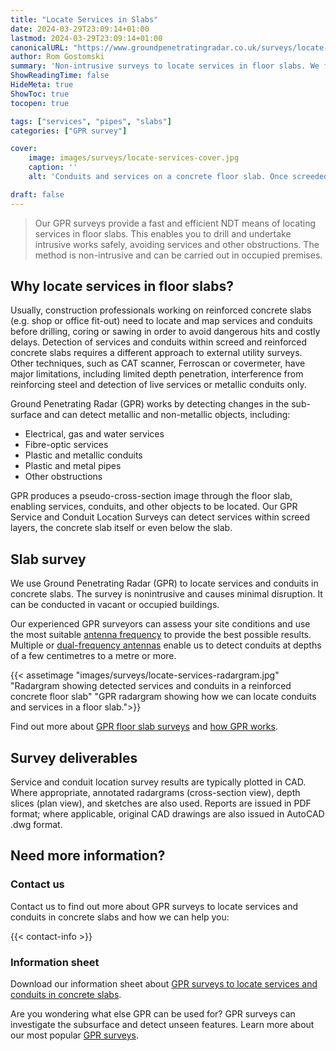 ```yaml
---
title: "Locate Services in Slabs"
date: 2024-03-29T23:09:14+01:00
lastmod: 2024-03-29T23:09:14+01:00
canonicalURL: "https://www.groundpenetratingradar.co.uk/surveys/locate-services-in-slabs/"
author: Rom Gostomski
summary: 'Non-intrusive surveys to locate services in floor slabs. We find the services for you so that you can drill and undertake intrusive works safely.'
ShowReadingTime: false
HideMeta: true
ShowToc: true
tocopen: true

tags: ["services", "pipes", "slabs"]
categories: ["GPR survey"]

cover:
    image: images/surveys/locate-services-cover.jpg
    caption: ''
    alt: 'Conduits and services on a concrete floor slab. Once screeded over, our GPR survey can locate them. '

draft: false
---
```

> Our GPR surveys provide a fast and efficient NDT means of locating services in floor slabs. This enables you to drill and undertake intrusive works safely, avoiding services and other obstructions. The method is non-intrusive and can be carried out in occupied premises.

## Why locate services in floor slabs?

Usually, construction professionals working on reinforced concrete slabs (e.g. shop or office fit-out) need to locate and map services and conduits before drilling, coring or sawing in order to avoid dangerous hits and costly delays. Detection of services and conduits within screed and reinforced concrete slabs requires a different approach to external utility surveys. Other techniques, such as CAT scanner, Ferroscan or covermeter, have major limitations, including limited depth penetration, interference from reinforcing steel and detection of live services or metallic conduits only.

Ground Penetrating Radar (GPR) works by detecting changes in the sub-surface and can detect metallic and non-metallic objects, including:

- Electrical, gas and water services
- Fibre-optic services
- Plastic and metallic conduits
- Plastic and metal pipes
- Other obstructions

GPR produces a pseudo-cross-section image through the floor slab, enabling services, conduits, and other objects to be located. Our GPR Service and Conduit Location Surveys can detect services within screed layers, the concrete slab itself or even below the slab.

## Slab survey

We use Ground Penetrating Radar (GPR) to locate services and conduits in concrete slabs. The survey is nonintrusive and causes minimal disruption. It can be conducted in vacant or occupied buildings.

Our experienced GPR surveyors can assess your site conditions and use the most suitable [antenna frequency](/about/how-does-gpr-work/#ground-penetrating-radar-penetration-depth) to provide the best possible results. Multiple or [dual-frequency antennas](/about/gpr-equipment/#gssi-300800-mhz-dual-frequency-antenna) enable us to detect conduits at depths of a few centimetres to a metre or more.

{{< assetimage "images/surveys/locate-services-radargram.jpg"
"Radargram showing detected services and conduits in a reinforced concrete floor slab" 
"GPR radargram showing how we can locate conduits and services in a floor slab.">}}

Find out more about [GPR floor slab surveys](/surveys/concrete-floor-slab-surveys/) and [how GPR works](/about/how-does-gpr-work/).

## Survey deliverables

Service and conduit location survey results are typically plotted in CAD. Where appropriate, annotated radargrams (cross-section view), depth slices (plan view), and sketches are also used. Reports are issued in PDF format; where applicable, original CAD drawings are also issued in AutoCAD .dwg format.

## Need more information?

### Contact us

Contact us to find out more about GPR surveys to locate services and conduits in concrete slabs and how we can help you:

{{< contact-info >}}

### Information sheet

Download our information sheet about [GPR surveys to locate services and conduits in concrete slabs](https://www.groundpenetratingradar.co.uk/downloads/GPR-conduit-location.pdf).

Are you wondering what else GPR can be used for? GPR surveys can investigate the subsurface and detect unseen features. Learn more about our most popular [GPR surveys](/surveys/).

